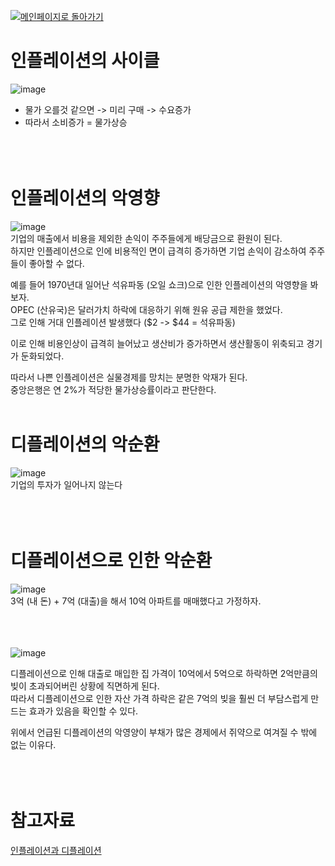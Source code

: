 [![메인페이지로 돌아가기](https://img.shields.io/badge/메인페이지로_돌아가기-blueviolet.svg)](https://github.com/juho-creator/Investing/blob/main/KR/README.md)

# 인플레이션의 사이클
![image](https://github.com/juho-creator/Investing/assets/72856990/d8fa8787-9c69-4d16-b7a8-de04a74fc654)
</br>


- 물가 오를것 같으면 ->  미리 구매 -> 수요증가 
- 따라서 소비증가 = 물가상승
</br></br></br></br>


# 인플레이션의 악영향
![image](https://github.com/juho-creator/Investing/assets/72856990/4681b04a-1031-46ef-9e42-ce965dd58d91)
</br>
기업의 매출에서 비용을 제외한 손익이 주주들에게 배당금으로 환원이 된다. </br>
하지만 인플레이션으로 인에 비용적인 면이 급격히 증가하면 기업 손익이 감소하여 주주들이 좋아할 수 없다. </br>
 
예를 들어 1970년대 일어난 석유파동 (오일 쇼크)으로 인한 인플레이션의 악영향을 봐보자. </br>
OPEC (산유국)은 달러가치 하락에 대응하기 위해 원유 공급 제한을 했었다. </br>
그로 인해 거대 인플레이션 발생했다 ($2 -> $44 = 석유파동) </br>

이로 인해 비용인상이 급격히 늘어났고 생산비가 증가하면서  생산활동이  위축되고 경기가 둔화되었다. </br> 

따라서 나쁜 인플레이션은 실물경제를 망치는 분명한 악재가 된다. </br> 
중앙은행은 연 2%가 적당한 물가상승률이라고 판단한다.
</br></br>





# 디플레이션의 악순환
![image](https://github.com/juho-creator/Investing/assets/72856990/551f1705-7334-49fa-ad5e-fc5548adb772)
</br>
기업의 투자가 일어나지 않는다
</br></br></br></br>




# 디플레이션으로 인한 악순환
![image](https://github.com/juho-creator/Investing/assets/72856990/f3535573-6630-464f-8f82-daabb1d9dd11)
</br>
3억 (내 돈) + 7억 (대출)을 해서 10억 아파트를 매매했다고 가정하자.
</br></br></br></br>



![image](https://github.com/juho-creator/Investing/assets/72856990/0f48d19b-46c4-46be-9f1b-609f17667d57)

디플레이션으로 인해 대출로 매입한 집 가격이 10억에서 5억으로 하락하면 2억만큼의 빚이 초과되어버린 상황에 직면하게 된다. </br>
따라서 디플레이션으로 인한 자산 가격 하락은 같은 7억의 빚을 훨씬 더 부담스럽게 만드는 효과가 있음을 확인할 수 있다.

위에서 언급된 디플레이션의 악영양이 부채가 많은 경제에서 쥐약으로 여겨질 수 밖에 없는 이유다.
</br></br></br></br>



# 참고자료
[인플레이션과 디플레이션](https://www.youtube.com/watch?v=BWJS53P6ahk&list=PLVqMGO221VG-khIbLCEtpYYVy8iCVSNJI&index=12)


